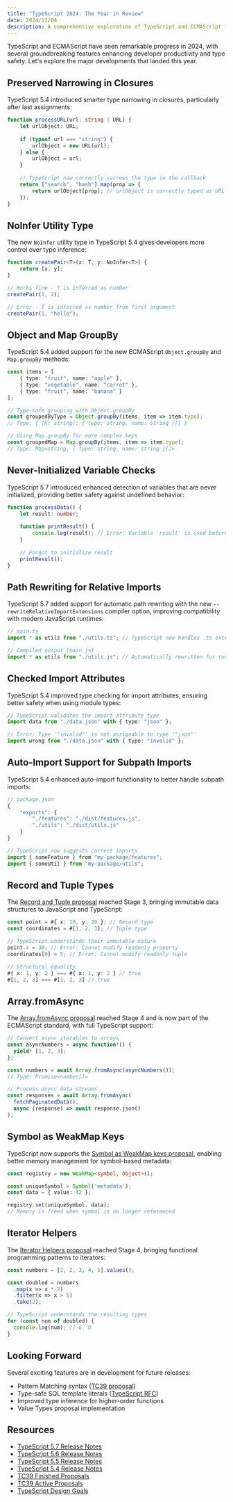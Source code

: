 ```yaml
---
title: "TypeScript 2024: The Year in Review"
date: 2024/12/04
description: A comprehensive exploration of TypeScript and ECMAScript features that shaped 2024, with practical examples and implementation details
---
```


TypeScript and ECMAScript have seen remarkable progress in 2024, with several groundbreaking features enhancing developer productivity and type safety. Let's explore the major developments that landed this year.

## Preserved Narrowing in Closures

TypeScript 5.4 introduced smarter type narrowing in closures, particularly after last assignments:

```typescript
function processURL(url: string | URL) {
    let urlObject: URL;
    
    if (typeof url === "string") {
        urlObject = new URL(url);
    } else {
        urlObject = url;
    }
    
    // TypeScript now correctly narrows the type in the callback
    return ["search", "hash"].map(prop => {
        return urlObject[prop]; // urlObject is correctly typed as URL
    });
}
```

## NoInfer Utility Type

The new `NoInfer` utility type in TypeScript 5.4 gives developers more control over type inference:

```typescript
function createPair<T>(x: T, y: NoInfer<T>) {
    return [x, y];
}

// Works fine - T is inferred as number
createPair(1, 2);

// Error - T is inferred as number from first argument
createPair(1, "hello");
```

## Object and Map GroupBy

TypeScript 5.4 added support for the new ECMAScript `Object.groupBy` and `Map.groupBy` methods:

```typescript
const items = [
    { type: "fruit", name: "apple" },
    { type: "vegetable", name: "carrot" },
    { type: "fruit", name: "banana" }
];

// Type-safe grouping with Object.groupBy
const groupedByType = Object.groupBy(items, item => item.type);
// Type: { [K: string]: { type: string, name: string }[] }

// Using Map.groupBy for more complex keys
const groupedMap = Map.groupBy(items, item => item.type);
// Type: Map<string, { type: string, name: string }[]>
```

## Never-Initialized Variable Checks

TypeScript 5.7 introduced enhanced detection of variables that are never initialized, providing better safety against undefined behavior:

```typescript
function processData() {
    let result: number;
    
    function printResult() {
        console.log(result); // Error: Variable 'result' is used before being assigned
    }
    
    // Forgot to initialize result
    printResult();
}
```

## Path Rewriting for Relative Imports

TypeScript 5.7 added support for automatic path rewriting with the new `--rewriteRelativeImportExtensions` compiler option, improving compatibility with modern JavaScript runtimes:

```typescript
// main.ts
import * as utils from "./utils.ts"; // TypeScript now handles .ts extensions correctly

// Compiled output (main.js)
import * as utils from "./utils.js"; // Automatically rewritten for runtime compatibility
```

## Checked Import Attributes

TypeScript 5.4 improved type checking for import attributes, ensuring better safety when using module types:

```typescript
// TypeScript validates the import attribute type
import data from "./data.json" with { type: "json" };

// Error: Type '"invalid"' is not assignable to type '"json"'
import wrong from "./data.json" with { type: "invalid" };
```

## Auto-Import Support for Subpath Imports

TypeScript 5.4 enhanced auto-import functionality to better handle subpath imports:

```typescript
// package.json
{
    "exports": {
        "./features": "./dist/features.js",
        "./utils": "./dist/utils.js"
    }
}

// TypeScript now suggests correct imports
import { someFeature } from "my-package/features";
import { someUtil } from "my-package/utils";
```

## Record and Tuple Types

The [Record and Tuple proposal](https://github.com/tc39/proposal-record-tuple) reached Stage 3, bringing immutable data structures to JavaScript and TypeScript:

```typescript
const point = #{ x: 10, y: 20 }; // Record type
const coordinates = #[1, 2, 3]; // Tuple type

// TypeScript understands their immutable nature
point.x = 30; // Error: Cannot modify readonly property
coordinates[0] = 5; // Error: Cannot modify readonly tuple

// Structural equality
#{ x: 1, y: 2 } === #{ x: 1, y: 2 } // true
#[1, 2, 3] === #[1, 2, 3] // true
```

## Array.fromAsync

The [Array.fromAsync proposal](https://github.com/tc39/proposal-array-from-async) reached Stage 4 and is now part of the ECMAScript standard, with full TypeScript support:

```typescript
// Convert async iterables to arrays
const asyncNumbers = async function*() {
  yield* [1, 2, 3];
};

const numbers = await Array.fromAsync(asyncNumbers());
// Type: Promise<number[]>

// Process async data streams
const responses = await Array.fromAsync(
  fetchPaginatedData(),
  async (response) => await response.json()
);
```

## Symbol as WeakMap Keys

TypeScript now supports the [Symbol as WeakMap keys proposal](https://github.com/tc39/proposal-symbols-as-weakmap-keys), enabling better memory management for symbol-based metadata:

```typescript
const registry = new WeakMap<symbol, object>();

const uniqueSymbol = Symbol('metadata');
const data = { value: 42 };

registry.set(uniqueSymbol, data);
// Memory is freed when symbol is no longer referenced
```

## Iterator Helpers

The [Iterator Helpers proposal](https://github.com/tc39/proposal-iterator-helpers) reached Stage 4, bringing functional programming patterns to iterators:

```typescript
const numbers = [1, 2, 3, 4, 5].values();

const doubled = numbers
  .map(x => x * 2)
  .filter(x => x > 5)
  .take(2);

// TypeScript understands the resulting types
for (const num of doubled) {
  console.log(num); // 6, 8
}
```

## Looking Forward

Several exciting features are in development for future releases:

- Pattern Matching syntax ([TC39 proposal](https://github.com/tc39/proposal-pattern-matching))
- Type-safe SQL template literals ([TypeScript RFC](https://github.com/microsoft/TypeScript/issues/60636))
- Improved type inference for higher-order functions
- Value Types proposal implementation

## Resources

- [TypeScript 5.7 Release Notes](https://devblogs.microsoft.com/typescript/announcing-typescript-5-7/)
- [TypeScript 5.6 Release Notes](https://devblogs.microsoft.com/typescript/announcing-typescript-5-6/)
- [TypeScript 5.5 Release Notes](https://devblogs.microsoft.com/typescript/announcing-typescript-5-5/)
- [TypeScript 5.4 Release Notes](https://devblogs.microsoft.com/typescript/announcing-typescript-5-4/)
- [TC39 Finished Proposals](https://github.com/tc39/proposals/blob/main/finished-proposals.md)
- [TC39 Active Proposals](https://github.com/tc39/proposals)
- [TypeScript Design Goals](https://github.com/microsoft/TypeScript/wiki/TypeScript-Design-Goals)
